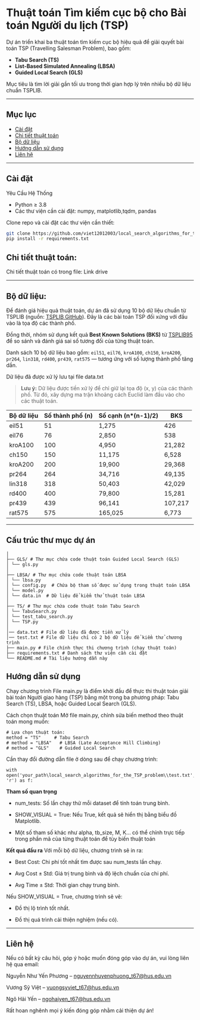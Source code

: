 # Thuật toán Tìm kiếm cục bộ cho Bài toán Người du lịch (TSP)

Dự án triển khai ba thuật toán tìm kiếm cục bộ hiệu quả để giải quyết bài toán TSP (Travelling Salesman Problem), bao gồm:

- **Tabu Search (TS)**
- **List-Based Simulated Annealing (LBSA)**
- **Guided Local Search (GLS)**

Mục tiêu là tìm lời giải gần tối ưu trong thời gian hợp lý trên nhiều bộ dữ liệu chuẩn TSPLIB.

---

## Mục lục
- [Cài đặt](#cài-đặt)
- [Chi tiết thuật toán](#chi-tiết-thuật-toán)
- [Bộ dữ liệu](#bộ-dữ-liệu)
- [Hướng dẫn sử dụng](#sử-dụng)
- [Liên hệ](#liên-hệ)
---

## Cài đặt
Yêu Cầu Hệ Thống
- Python ≥ 3.8
- Các thư viện cần cài đặt: numpy, matplotlib,tqdm, pandas
  
Clone repo và cài đặt các thư viện cần thiết:

```bash
git clone https://github.com/viet12012003/local_search_algorithms_for_the_TSP_problem
pip install -r requirements.txt
```

## Chi tiết thuật toán:
Chi tiết thuật toán có trong file: Link drive

---

## Bộ dữ liệu:

Để đánh giá hiệu quả thuật toán, dự án đã sử dụng 10 bộ dữ liệu chuẩn từ TSPLIB (nguồn: [TSPLIB GitHub](https://github.com/mastqe/tsplib)). Đây là các bài toán TSP đối xứng với đầu vào là tọa độ các thành phố.

Đồng thời, nhóm sử dụng kết quả **Best Known Solutions (BKS)** từ [TSPLIB95](http://comopt.ifi.uni-heidelberg.de/software/TSPLIB95/STSP.html) để so sánh và đánh giá sai số tương đối của từng thuật toán.

Danh sách 10 bộ dữ liệu bao gồm: `eil51`, `eil76`, `kroA100`, `ch150`, `kroA200`, `pr264`, `lin318`, `rd400`, `pr439`, `rat575` — tương ứng với số lượng thành phố tăng dần.

Dữ liệu đã được xử lý lưu tại file data.txt

> **Lưu ý:** Dữ liệu được tiền xử lý để chỉ giữ lại tọa độ (x, y) của các thành phố. Từ đó, xây dựng ma trận khoảng cách Euclid làm đầu vào cho các thuật toán.

| Bộ dữ liệu | Số thành phố (n) | Số cạnh (n*(n-1)/2) | BKS  |
|------------|------------------|----------------------|------|
| eil51      | 51               | 1,275                | 426  |
| eil76      | 76               | 2,850                | 538  |
| kroA100    | 100              | 4,950                | 21,282 |
| ch150      | 150              | 11,175               | 6,528 |
| kroA200    | 200              | 19,900               | 29,368 |
| pr264      | 264              | 34,716               | 49,135 |
| lin318     | 318              | 50,403               | 42,029 |
| rd400      | 400              | 79,800               | 15,281 |
| pr439      | 439              | 96,141               | 107,217 |
| rat575     | 575              | 165,025              | 6,773 |

---
## Cấu trúc thư mục dự án

```
│
├── GLS/ # Thư mục chứa code thuật toán Guided Local Search (GLS)
│ └── gls.py
│
├── LBSA/ # Thư mục chứa code thuật toán LBSA
│ └── lbsa.py
│ └── config.py  # Chứa bộ tham số được sử dụng trong thuật toán LBSA
│ └── model.py
│ └── data.in  # Dữ liệu để kiểm thử thuật toán LBSA
│
├── TS/ # Thư mục chứa code thuật toán Tabu Search
│ └── TabuSearch.py
│ └── test_tabu_search.py
│ └── TSP.py
│
│── data.txt # File dữ liệu đã được tiền xử lý
│── test.txt # File dữ liệu chỉ có 2 bộ dữ liệu để kiểm thử chương trình
├── main.py # File chính thực thi chương trình (chạy thuật toán)
├── requirements.txt # Danh sách thư viện cần cài đặt
└── README.md # Tài liệu hướng dẫn này
```

## Hướng dẫn sử dụng

Chạy chương trình
File main.py là điểm khởi đầu để thực thi thuật toán giải bài toán Người giao hàng (TSP) bằng một trong ba phương pháp: Tabu Search (TS), LBSA, hoặc Guided Local Search (GLS).

Cách chọn thuật toán
Mở file main.py, chỉnh sửa biến method theo thuật toán mong muốn:

```
# Lựa chọn thuật toán:
method = "TS"     # Tabu Search
# method = "LBSA"   # LBSA (Late Acceptance Hill Climbing)
# method = "GLS"    # Guided Local Search
```

Cần thay đổi đường dẫn file ở dòng sau để chạy chương trình:
```
with open('your_path\local_search_algorithms_for_the_TSP_problem\\test.txt', 'r') as f:
```

**Tham số quan trọng**
- num_tests: Số lần chạy thử mỗi dataset để tính toán trung bình.

- SHOW_VISUAL = True: Nếu True, kết quả sẽ hiển thị bằng biểu đồ Matplotlib.

- Một số tham số khác như alpha, tb_size, M, K... có thể chỉnh trực tiếp trong phần mã của từng thuật toán để tùy biến thuật toán

**Kết quả đầu ra**
Với mỗi bộ dữ liệu, chương trình sẽ in ra:

- Best Cost: Chi phí tốt nhất tìm được sau num_tests lần chạy.

- Avg Cost ± Std: Giá trị trung bình và độ lệch chuẩn của chi phí.

- Avg Time ± Std: Thời gian chạy trung bình.

Nếu SHOW_VISUAL = True, chương trình sẽ vẽ:

- Đồ thị lộ trình tốt nhất.

- Đồ thị quá trình cải thiện nghiệm (nếu có).

---
## Liên hệ

Nếu có bất kỳ câu hỏi, góp ý hoặc muốn đóng góp vào dự án, vui lòng liên hệ qua email:

Nguyễn Như Yến Phương – nguyennhuyenphuong_t67@hus.edu.vn

Vương Sỹ Việt – vuongsyviet_t67@hus.edu.vn

Ngô Hải Yến – ngohaiyen_t67@hus.edu.vn

Rất hoan nghênh mọi ý kiến đóng góp nhằm cải thiện dự án!
